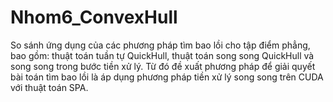 # Nhom6_ConvexHull
So sánh ứng dụng của các phương pháp tìm bao lồi cho tập điểm phẳng, bao gồm: thuật toán tuần tự QuickHull, thuật toán song song QuickHull và song song trong bước tiền xử lý. 
Từ đó đề xuất phương pháp để giải quyết bài toán tìm bao lồi là áp dụng phương pháp tiền xử lý song song trên CUDA với thuật toán SPA.
